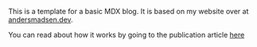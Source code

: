 This is a template for a basic MDX blog.
It is based on my website over at [andersmadsen.dev](https://andersmadsen.dev).

You can read about how it works by going to the publication article [here](https://medium.com/@anders-dev/source-code-release-of-my-next-js-mdx-blog-template-fb63a1bd778a)
